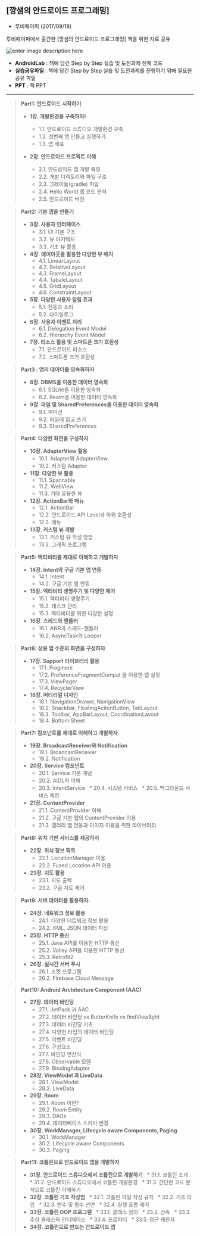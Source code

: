 **[깡샘의 안드로이드 프로그래밍]**
---------------------

- 루비페이퍼 (2017/09/18)

루비페이퍼에서 출간한 [깡샘의 안드로이드 프로그래밍] 책을 위한 자료 공유

![enter image description here](https://raw.githubusercontent.com/kkangseongyun/kkangs_android/master/01.jpg)


- **AndroidLab** : 책에 담긴 Step by Step 실습 및 도전과제 전체 코드
- **실습공유파일** : 책에 담긴 Step by Step 실습 및 도전과제를 진행하기 위해 필요한 공유 파일
- **PPT** :  책 PPT

-------------------





>**Part1: 안드로이드 시작하기**
> 
> - **1장. 개발환경을 구축하자!**
>   * 1.1. 안드로이드 스튜디오 개발환경 구축
>   * 1.2. 첫번째 앱 만들고 실행하기
>   * 1.3. 앱 배포
> 
> - **2장. 안드로이드 프로젝트 이해**
>   * 2.1. 안드로이드 앱 개발 특징
>   * 2.2. 개발 디렉토리와 파일 구조
>   * 2.3. 그레이들(gradle) 파일
>   * 2.4. Hello World 앱 코드 분석
>   * 2.5. 안드로이드 버전

>**Part2: 기본 앱을 만들기**
> 
>- **3장. 사용자 인터페이스**
>   * 3.1. UI 기본 구조
>   * 3.2. 뷰 아키텍처
>   * 3.3. 기초 뷰 활용
>- **4장. 레이아웃을 활용한 다양한 뷰 배치**
>   * 4.1. LinearLayout
>   * 4.2. RelativeLayout
>   * 4.3. FrameLayout
>   * 4.4. TabaleLayout
>   * 4.5. GridLayout
>   * 4.6. ConstraintLayout
>- **5장. 다양한 사용자 알림 효과**
>   * 5.1. 진동과 소리
>   * 5.2. 다이얼로그
>- **6장. 사용자 이벤트 처리**
>   * 6.1. Delegation Event Model
>   * 6.2. Hierarchy Event Model
>- **7장. 리소스 활용 및 스마트폰 크기 호환성**
>   * 7.1. 안드로이드 리소스
>   * 7.2. 스마트폰 크기 호환성

>**Part3 : 앱의 데이터를 영속화하자**
> 
>- **8장. DBMS을 이용한 데이터 영속화**
>   * 8.1. SQLite을 이용한 영속화
>   * 8.2. Realm을 이용한 데이터 영속화
>- **9장. 파일 및 SharedPreferences을 이용한 데이터 영속화**
>   * 9.1. 퍼미션
>   * 9.2. 파일에 읽고 쓰기
>   * 9.3. SharedPreferences

>**Part4: 다양한 화면을 구성하자**
> 
> - **10장. AdapterView 활용**
>   * 10.1. Adapter와 AdapterView
>   * 10.2. 커스텀 Adapter
> - **11장. 다양한 뷰 활용**
>   * 11.1. Spannable
>   * 11.2. WebView
>   * 11.3. 기타 유용한 뷰
> - **12장. ActionBar와 메뉴**
>   * 12.1. ActionBar
>   * 12.2. 안드로이드 API Level과 하위 호환성
>   * 12.3. 메뉴
> - **13장. 커스텀 뷰 개발**
>   * 13.1. 커스텀 뷰 작성 방법
>   * 13.2. 그래픽 프로그램

>**Part5: 액티비티를 제대로 이해하고 개발하자**
> 
> - **14장. Intent와 구글 기본 앱 연동**
>   * 14.1. Intent
>   * 14.2. 구글 기본 앱 연동
> - **15장. 액티비티 생명주기 및 다양한 제어**
>   * 15.1. 액티비티 생명주기
>   * 15.2. 태스크 관리
>   * 15.3. 액티비티를 위한 다양한 설정
> - **16장. 스레드와 핸들러**
>   * 16.1. ANR과 스레드-핸들러
>   * 16.2. AsyncTask와 Looper

>**Part6: 상용 앱 수준의 화면을 구성하자**
> 
> - **17장. Support 라이브러리 활용**
>   * 17.1. Fragment
>   * 17.2. PreferenceFragmentCompat 을 이용한 앱 설정
>   * 17.3. ViewPager
>   * 17.4. RecyclerView
> - **18장. 머티리얼 디자인**
>   * 18.1. NavigationDrawer, NavigationView
>   * 18.2. Snackbar, FloatingAcitonButton, TabLayout
>   * 18.3. Toolbar, AppBarLayout, CoordinationLayout
>   * 18.4. Bottom Sheet

>**Part7: 컴포넌트를 제대로 이해하고 개발하자.**
> 
> - **19장. BroadcastReceiver와 Notification**
>   * 19.1. BroadcastReceiver
>   * 19.2. Notification
> - **20장. Service 컴포넌트**
>   * 20.1. Service 기본 개념
>   * 20.2. AIDL의 이해
>   * 20.3. IntentService
>   * 20.4. 시스템 서비스
>   * 20.5. 백그라운드 서비스 제한
> - **21장. ContentProvider**
>   * 21.1. ContentProvider 이해
>   * 21.2. 구글 기본 앱의 ContentProvider 이용
>   * 21.3. 갤러리 앱 연동과 이미지 이용을 위한 라이브러리

>**Part8: 위치 기반 서비스를 제공하자**
> 
> - **22장. 위치 정보 획득**
>   * 22.1. LocationManager 이용
>   * 22.2. Fused Location API 이용
> - **23장. 지도 활용**
>   * 23.1. 지도 출력
>   * 23.2. 구글 지도 제어

>**Part9: 서버 데이터를 활용하자.**
> 
>- **24장. 네트워크 정보 활용**
>   * 24.1. 다양한 네트워크 정보 활용
>   * 24.2. XML, JSON 데이터 파싱
>- **25장. HTTP 통신**
>   * 25.1. Java API를 이용한 HTTP 통신
>   * 25.2. Volley API를 이용한 HTTP 통신
>   * 25.3. Retrofit2
>- **26장. 실시간 서버 푸시**
>   * 26.1. 소켓 프로그램
>   * 26.2. Firebase Cloud Message

>**Part10: Android Architecture Component (AAC)**
> 
> - **27장. 데이터 바인딩**
>   * 27.1. JetPack 과 AAC
>   * 27.2. 데이터 바인딩 vs ButterKnife vs findViewById
>   * 27.3. 데이터 바인딩 기초
>   * 27.4. 다양한 타입의 데이터 바인딩
>   * 27.5. 이벤트 바인딩
>   * 27.6. <data> 구성요소
>   * 27.7. 바인딩 연산식
>   * 27.8. Observable 모델
>   * 27.9. BindingAdapter
> - **28장. ViewModel 과 LiveData**
>   * 28.1. ViewModel
>   * 28.2. LiveData
> - **29장. Room**
>   * 29.1. Room 이란?
>   * 29.2. Room Entity
>   * 29.3. DAOs
>   * 29.4. 데이터베이스 스키마 변경
> - **30장. WorkManager, Lifecycle aware Components, Paging**
>   * 30.1. WorkManager
>   * 30.2. Lifecycle aware Components
>   * 30.3. Paging

>**Part11: 코틀린으로 안드로이드 앱을 개발하자**
> 
> - **31장. 안드로이드 스튜디오에서 코틀린으로 개발하기**
>   * 31.1. 코틀린 소개
>   * 31.2. 안드로이드 스튜디오에서 코틀린 개발환경
>   * 31.3. 간단한 코드 분석으로 코틀린 이해하기
> - **32장. 코틀린 기초 작성법**
>   * 32.1. 코틀린 파일 작성 규칙
>   * 32.2. 기초 타입
>   * 32.3. 변수 및 함수 선언
>   * 32.4. 실행 흐름 제어
> - **33장. 코틀린 OOP 프로그램**
>   * 33.1. 클래스 정의
>   * 33.2. 상속
>   * 33.3. 추상 클래스와 인터페이스
>   * 33.4. 프로퍼티
>   * 33.5. 접근 제한자
> - **34장. 코틀린으로 만드는 안드로이드 앱**
